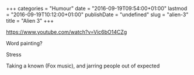 +++
categories = "Humour"
date = "2016-09-19T09:54:00+01:00"
lastmod = "2016-09-19T10:12:00+01:00"
publishDate = "undefined"
slug = "alien-3"
title = "Alien 3"
+++

https://www.youtube.com/watch?v=Vic6bO14CZg

Word painting?

Stress

Taking a known (Fox music), and jarring people out of expected
